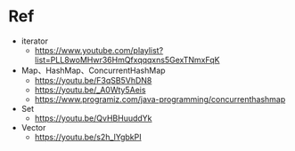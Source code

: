 # Ref
- iterator
  - https://www.youtube.com/playlist?list=PLL8woMHwr36HmQfxqqqxns5GexTNmxFqK
- Map、HashMap、ConcurrentHashMap
  - https://youtu.be/F3qSB5VhDN8
  - https://youtu.be/_A0Wty5Aeis
  - https://www.programiz.com/java-programming/concurrenthashmap
- Set
  - https://youtu.be/QvHBHuuddYk
- Vector
  - https://youtu.be/s2h_lYgbkPI